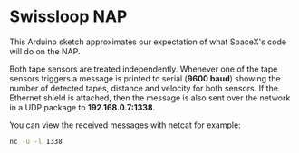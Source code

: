 # Swissloop NAP

This Arduino sketch approximates our expectation of what SpaceX's code will do on the NAP.

Both tape sensors are treated independently. Whenever one of the tape sensors triggers a message is printed to serial (**9600 baud**) showing the number of detected tapes, distance and velocity for both sensors. If the Ethernet shield is attached, then the message is also sent over the network in a UDP package to **192.168.0.7:1338**.

You can view the received messages with netcat for example:

```bash
nc -u -l 1338
```
